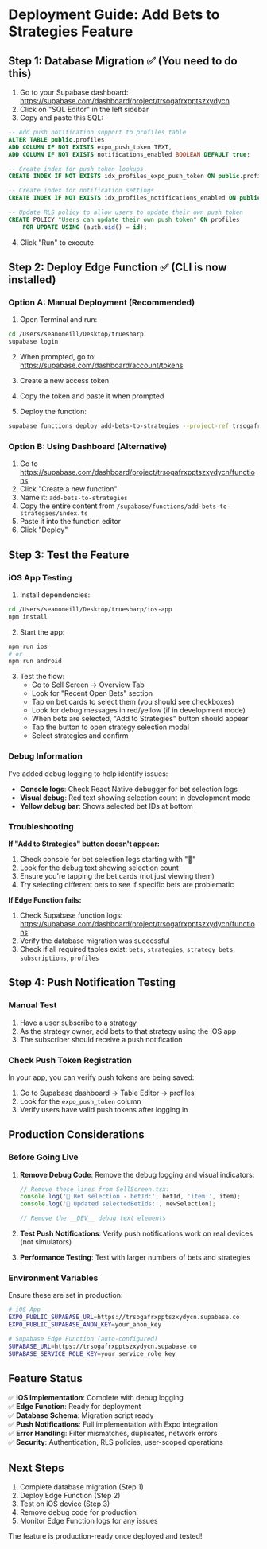 # Deployment Guide: Add Bets to Strategies Feature

## Step 1: Database Migration ✅ (You need to do this)

1. Go to your Supabase dashboard: https://supabase.com/dashboard/project/trsogafrxpptszxydycn
2. Click on "SQL Editor" in the left sidebar  
3. Copy and paste this SQL:

```sql
-- Add push notification support to profiles table
ALTER TABLE public.profiles 
ADD COLUMN IF NOT EXISTS expo_push_token TEXT,
ADD COLUMN IF NOT EXISTS notifications_enabled BOOLEAN DEFAULT true;

-- Create index for push token lookups
CREATE INDEX IF NOT EXISTS idx_profiles_expo_push_token ON public.profiles(expo_push_token) WHERE expo_push_token IS NOT NULL;

-- Create index for notification settings
CREATE INDEX IF NOT EXISTS idx_profiles_notifications_enabled ON public.profiles(notifications_enabled) WHERE notifications_enabled = true;

-- Update RLS policy to allow users to update their own push token
CREATE POLICY "Users can update their own push token" ON profiles
    FOR UPDATE USING (auth.uid() = id);
```

4. Click "Run" to execute

## Step 2: Deploy Edge Function ✅ (CLI is now installed)

### Option A: Manual Deployment (Recommended)

1. Open Terminal and run:
```bash
cd /Users/seanoneill/Desktop/truesharp
supabase login
```

2. When prompted, go to: https://supabase.com/dashboard/account/tokens
3. Create a new access token
4. Copy the token and paste it when prompted

5. Deploy the function:
```bash
supabase functions deploy add-bets-to-strategies --project-ref trsogafrxpptszxydycn
```

### Option B: Using Dashboard (Alternative)

1. Go to https://supabase.com/dashboard/project/trsogafrxpptszxydycn/functions
2. Click "Create a new function"  
3. Name it: `add-bets-to-strategies`
4. Copy the entire content from `/supabase/functions/add-bets-to-strategies/index.ts`
5. Paste it into the function editor
6. Click "Deploy"

## Step 3: Test the Feature

### iOS App Testing

1. Install dependencies:
```bash
cd /Users/seanoneill/Desktop/truesharp/ios-app
npm install
```

2. Start the app:
```bash
npm run ios
# or
npm run android
```

3. Test the flow:
   - Go to Sell Screen → Overview Tab
   - Look for "Recent Open Bets" section
   - Tap on bet cards to select them (you should see checkboxes)
   - Look for debug messages in red/yellow (if in development mode)
   - When bets are selected, "Add to Strategies" button should appear
   - Tap the button to open strategy selection modal
   - Select strategies and confirm

### Debug Information

I've added debug logging to help identify issues:

- **Console logs**: Check React Native debugger for bet selection logs
- **Visual debug**: Red text showing selection count in development mode
- **Yellow debug bar**: Shows selected bet IDs at bottom

### Troubleshooting

**If "Add to Strategies" button doesn't appear:**

1. Check console for bet selection logs starting with "🎯"
2. Look for the debug text showing selection count
3. Ensure you're tapping the bet cards (not just viewing them)
4. Try selecting different bets to see if specific bets are problematic

**If Edge Function fails:**

1. Check Supabase function logs: https://supabase.com/dashboard/project/trsogafrxpptszxydycn/functions
2. Verify the database migration was successful
3. Check if all required tables exist: `bets`, `strategies`, `strategy_bets`, `subscriptions`, `profiles`

## Step 4: Push Notification Testing

### Manual Test

1. Have a user subscribe to a strategy
2. As the strategy owner, add bets to that strategy using the iOS app
3. The subscriber should receive a push notification

### Check Push Token Registration

In your app, you can verify push tokens are being saved:

1. Go to Supabase dashboard → Table Editor → profiles
2. Look for the `expo_push_token` column
3. Verify users have valid push tokens after logging in

## Production Considerations

### Before Going Live

1. **Remove Debug Code**: Remove the debug logging and visual indicators:
   ```typescript
   // Remove these lines from SellScreen.tsx:
   console.log('🎯 Bet selection - betId:', betId, 'item:', item);
   console.log('🎯 Updated selectedBetIds:', newSelection);
   
   // Remove the __DEV__ debug text elements
   ```

2. **Test Push Notifications**: Verify push notifications work on real devices (not simulators)

3. **Performance Testing**: Test with larger numbers of bets and strategies

### Environment Variables

Ensure these are set in production:

```bash
# iOS App
EXPO_PUBLIC_SUPABASE_URL=https://trsogafrxpptszxydycn.supabase.co
EXPO_PUBLIC_SUPABASE_ANON_KEY=your_anon_key

# Supabase Edge Function (auto-configured)
SUPABASE_URL=https://trsogafrxpptszxydycn.supabase.co
SUPABASE_SERVICE_ROLE_KEY=your_service_role_key
```

## Feature Status

✅ **iOS Implementation**: Complete with debug logging  
✅ **Edge Function**: Ready for deployment  
✅ **Database Schema**: Migration script ready  
✅ **Push Notifications**: Full implementation with Expo integration  
✅ **Error Handling**: Filter mismatches, duplicates, network errors  
✅ **Security**: Authentication, RLS policies, user-scoped operations  

## Next Steps

1. Complete database migration (Step 1)
2. Deploy Edge Function (Step 2)  
3. Test on iOS device (Step 3)
4. Remove debug code for production
5. Monitor Edge Function logs for any issues

The feature is production-ready once deployed and tested!